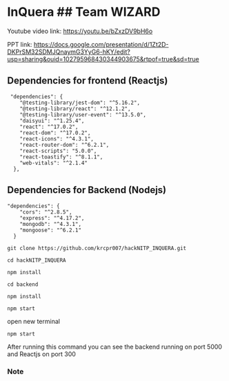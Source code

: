 # InQuera ## Team WIZARD
Youtube video link: https://youtu.be/bZxzDV9bH6o

PPT link: https://docs.google.com/presentation/d/1Zt2D-DKPrSM32SDMJQnaymG3YyG6-hKY/edit?usp=sharing&ouid=102795968430344903675&rtpof=true&sd=true

## Dependencies for frontend (Reactjs)
```
 "dependencies": {
    "@testing-library/jest-dom": "^5.16.2",
    "@testing-library/react": "^12.1.2",
    "@testing-library/user-event": "^13.5.0",
    "daisyui": "^1.25.4",
    "react": "^17.0.2",
    "react-dom": "^17.0.2",
    "react-icons": "^4.3.1",
    "react-router-dom": "^6.2.1",
    "react-scripts": "5.0.0",
    "react-toastify": "^8.1.1",
    "web-vitals": "^2.1.4"
  },
  ```
## Dependencies for Backend (Nodejs)
```
"dependencies": {
    "cors": "^2.8.5",
    "express": "^4.17.2",
    "mongodb": "^4.3.1",
    "mongoose": "^6.2.1"
  } 
```


``` 
git clone https://github.com/krcpr007/hackNITP_INQUERA.git

cd hackNITP_INQUERA

npm install

cd backend

npm install 

npm start 
```
open new terminal  
``` 
npm start
```
After running this command you can see the backend running on port 5000 and Reactjs on port 300
### Note
